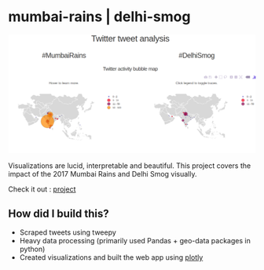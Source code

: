 # mumbai-rains      |     delhi-smog

<p align="center">
  <img src="twitter.png">
</p>


Visualizations are lucid, interpretable and beautiful. This project covers the impact of the 2017 Mumbai Rains and Delhi Smog visually. 

Check it out : [project](http://dashycbsudux.herokuapp.com)

## How did I build this?

- Scraped tweets using tweepy
- Heavy data processing (primarily used Pandas + geo-data packages in python)
- Created visualizations and built the web app using [plotly](https://plot.ly/)
